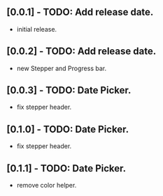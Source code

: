 ## [0.0.1] - TODO: Add release date.

* initial release.

## [0.0.2] - TODO: Add release date.

* new Stepper and Progress bar.

## [0.0.3] - TODO: Date Picker.

* fix stepper header.
## [0.1.0] - TODO: Date Picker.

* fix stepper header.
## [0.1.1] - TODO: Date Picker.

* remove color helper.
